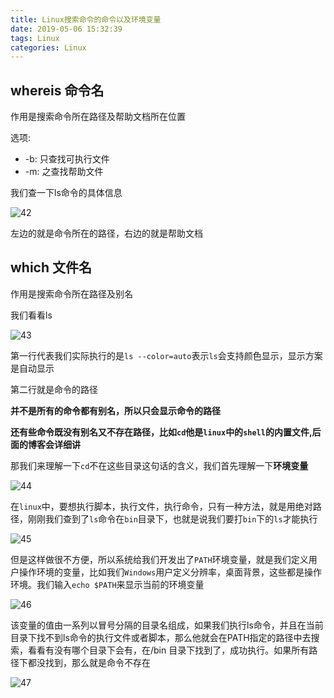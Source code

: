 ```yaml
---
title: Linux搜索命令的命令以及环境变量
date: 2019-05-06 15:32:39
tags: Linux
categories: Linux
---
```


## whereis 命令名

作用是搜索命令所在路径及帮助文档所在位置

选项:

- -b: 只查找可执行文件
- -m: 之查找帮助文件

我们查一下ls命令的具体信息

![42](http://blog.panxiandiao.com/42.png)

左边的就是命令所在的路径，右边的就是帮助文档

## which 文件名

作用是搜索命令所在路径及别名

我们看看ls

![43](http://blog.panxiandiao.com/43.jpg)

第一行代表我们实际执行的是`ls --color=auto`表示`ls`会支持颜色显示，显示方案是自动显示

第二行就是命令的路径

**并不是所有的命令都有别名，所以只会显示命令的路径**

**还有些命令既没有别名又不存在路径，比如`cd`他是`linux`中的`shell`的内置文件,后面的博客会详细讲**

那我们来理解一下`cd`不在这些目录这句话的含义，我们首先理解一下**环境变量**

![44](http://blog.panxiandiao.com/44.jpg)

在`linux`中，要想执行脚本，执行文件，执行命令，只有一种方法，就是用绝对路径，刚刚我们查到了`ls`命令在`bin`目录下，也就是说我们要打`bin`下的`ls`才能执行

![45](http://blog.panxiandiao.com/45.jpg)

但是这样做很不方便，所以系统给我们开发出了`PATH`环境变量，就是我们定义用户操作环境的变量，比如我们`Windows`用户定义分辨率，桌面背景，这些都是操作环境。我们输入`echo $PATH`来显示当前的环境变量

![46](http://blog.panxiandiao.com/46.jpg)

该变量的值由一系列以冒号分隔的目录名组成，如果我们执行ls命令，并且在当前目录下找不到ls命令的执行文件或者脚本，那么他就会在PATH指定的路径中去搜索，看看有没有哪个目录下会有，在/bin 目录下找到了，成功执行。如果所有路径下都没找到，那么就是命令不存在

![47](http://blog.panxiandiao.com/47.jpg)
